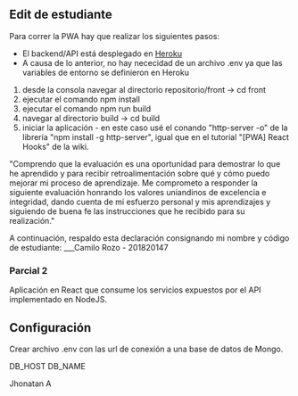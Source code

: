 ## Edit de estudiante

Para correr la PWA hay que realizar los siguientes pasos:

* El backend/API está desplegado en [Heroku](http://isis3710parcial2smarthome.herokuapp.com/)
* A causa de lo anterior, no hay nececidad de un archivo .env ya que las variables de entorno se definieron en Heroku

1. desde la consola navegar al directorio repositorio/front -> cd front
2. ejecutar el comando npm install
3. ejecutar el comando npm run build
4. navegar al directorio build -> cd build
5. iniciar la aplicación - en este caso usé el conando "http-server -o" de la librería "npm install -g http-server", igual que en el tutorial "[PWA] React Hooks" de la wiki.



"Comprendo que la evaluación es una oportunidad para demostrar lo que he aprendido y para recibir retroalimentación sobre qué y cómo puedo mejorar mi proceso de aprendizaje. Me comprometo a responder la siguiente evaluación honrando los valores uniandinos de excelencia e integridad, dando cuenta de mi esfuerzo personal y mis aprendizajes y siguiendo de buena fe las instrucciones que he recibido para su realización."

A continuación, respaldo esta declaración consignando mi nombre y código de estudiante: ___Camilo Rozo - 201820147

### Parcial 2

Aplicación en React que consume los servicios expuestos por el API implementado en NodeJS.

## Configuración
Crear archivo .env con las url de conexión a una base de datos de Mongo.

DB_HOST
DB_NAME


Jhonatan A

